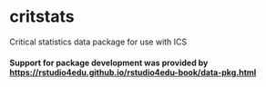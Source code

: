 # critstats
Critical statistics data package for use with ICS

#### Support for package development was provided by https://rstudio4edu.github.io/rstudio4edu-book/data-pkg.html

